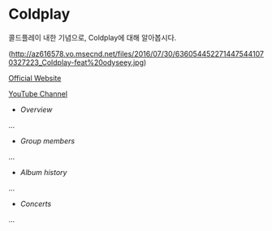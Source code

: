 # Coldplay
콜드플레이 내한 기념으로, Coldplay에 대해 알아봅시다.

(http://az616578.vo.msecnd.net/files/2016/07/30/6360544522714475441070327223_Coldplay-feat%20odyseey.jpg)


[Official Website](http://www.coldplay.com/ "Coldplay")


[YouTube Channel](https://www.youtube.com/user/ColdplayVEVO "YouTube Channel Official")


- *Overview*


...

- *Group members*


...

- *Album history*


...

- *Concerts*


...
